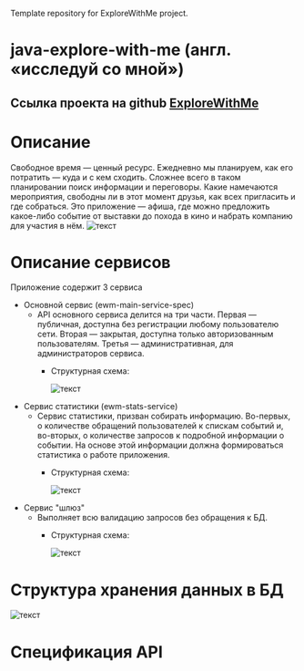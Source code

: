 
Template repository for ExploreWithMe project.
# java-explore-with-me (англ. «исследуй со мной»)
## Ссылка проекта на github [ExploreWithMe](https://github.com/HONDACIVIC5DDDDD/java-explore-with-me/pull/1)

# Описание 
Свободное время — ценный ресурс. Ежедневно мы планируем, как его потратить — куда и с кем сходить. Сложнее всего в таком планировании поиск информации и переговоры. Какие намечаются мероприятия, свободны ли в этот момент друзья, как всех пригласить и где собраться. Это приложение — афиша, где можно предложить какое-либо событие от выставки до похода в кино и набрать компанию для участия в нём.
  ![текст](https://)
# Описание сервисов
Приложение содержит 3 сервиса

- Основной сервис (ewm-main-service-spec)
  - API основного сервиса делится на три части. Первая — публичная, доступна без регистрации любому пользователю сети. Вторая — закрытая, доступна только авторизованным пользователям. Третья — административная, для администраторов сервиса.
    - Структурная схема:
    
      ![текст](https://)
- Сервис статистики (ewm-stats-service)
  - Сервис статистики, призван собирать информацию. Во-первых, о количестве обращений пользователей к спискам событий и, во-вторых, о количестве запросов к подробной информации о событии. На основе этой информации должна формироваться статистика о работе приложения.
    - Структурная схема:

      ![текст](https://)
- Сервис "шлюз"
  - Выполняет всю валидацию запросов без обращения к БД.
    - Структурная схема:

      ![текст](https://)

# Структура хранения данных в БД

![текст](https://)

# Спецификация API






